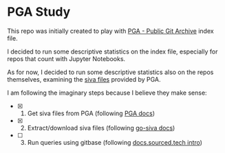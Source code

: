 # PGA Study

This repo was initially created to play with [PGA - Public Git Archive](https://github.com/src-d/datasets/tree/master/PublicGitArchive/pga) index file.

I decided to run some descriptive statistics on the index file, especially for repos that count with Jupyter Notebooks.

As for now, I decided to run some descriptive statistics also on the repos themselves, examining the [siva files](https://github.com/src-d/go-siva) provided by PGA.

I am following the imaginary steps because I believe they make sense:

- [X] 1. Get siva files from PGA (following [PGA docs](https://github.com/src-d/datasets/blob/master/PublicGitArchive/pga/README.md))
- [X] 2. Extract/download siva files (following [go-siva docs](https://github.com/src-d/go-siva))
- [ ] 3. Run queries using gitbase (following [docs.sourced.tech intro](https://docs.sourced.tech/intro/))
